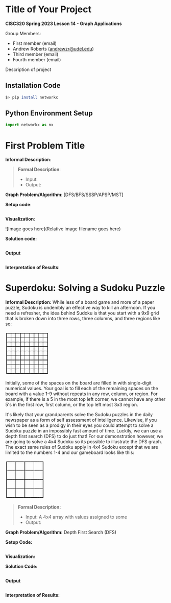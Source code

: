 # Title of Your Project

**CISC320 Spring 2023 Lesson 14 - Graph Applications**

Group Members:
* First member (email)
* Andrew Roberts (andrewzr@udel.edu)
* Third member (email)
* Fourth member (email)

Description of project

## Installation Code

```sh
$> pip install networkx
```

## Python Environment Setup

```python
import networkx as nx
```

# First Problem Title

**Informal Description**: 

> **Formal Description**:
>  * Input:
>  * Output:

**Graph Problem/Algorithm**: [DFS/BFS/SSSP/APSP/MST]


**Setup code**:

```python
```

**Visualization**:

![Image goes here](Relative image filename goes here)

**Solution code:**

```python
```

**Output**

```
```

**Interpretation of Results**:



# Superdoku: Solving a Sudoku Puzzle

**Informal Description:**
While less of a board game and more of a paper puzzle, Sudoku is undenibly an effective way to kill an afternoon. If you need a refresher, the idea behind Sudoku is that you start with a 9x9 grid that is broken down into three rows, three columns, and three regions like so:
```
┏━┯━┯━┳━┯━┯━┳━┯━┯━┓
┠─┼─┼─╂─┼─┼─╂─┼─┼─┨
┠─┼─┼─╂─┼─┼─╂─┼─┼─┨
┣━┿━┿━╋━┿━┿━╋━┿━┿━┫
┠─┼─┼─╂─┼─┼─╂─┼─┼─┨
┠─┼─┼─╂─┼─┼─╂─┼─┼─┨
┣━┿━┿━╋━┿━┿━╋━┿━┿━┫
┠─┼─┼─╂─┼─┼─╂─┼─┼─┨
┠─┼─┼─╂─┼─┼─╂─┼─┼─┨
┗━┷━┷━┻━┷━┷━┻━┷━┷━┛
```
Initially, some of the spaces on the board are filled in with single-digit numerical values. Your goal is to fill each of the remaining spaces on the board with a value 1-9 without repeats in any row, column, or region. For example, if there is a 5 in the most top left corner, we cannot have any other 5's in the first row, first column, or the top left most 3x3 region.

It's likely that your grandparents solve the Sudoku puzzles in the daily newspaper as a form of self assessment of intelligence. Likewise, if you wish to be seen as a prodigy in their eyes you could attempt to solve a Sudoku puzzle in an impossibly fast amount of time. Luckily, we can use a depth first search (DFS) to do just that! For our demonstration however, we are going to solve a 4x4 Sudoku so its possible to illustrate the DFS graph. The exact same rules of Sudoku apply in 4x4 Sudoku except that we are limited to the numbers 1-4 and our gameboard looks like this:
```
┏━━━┯━━━┳━━━┯━━━┓
┃   │   ┃   │   ┃
┠───┼───╂───┼───┨
┃   │   ┃   │   ┃
┣━━━┿━━━╋━━━┿━━━┫
┃   │   ┃   │   ┃
┠───┼───╂───┼───┨
┃   │   ┃   │   ┃
┗━━━┷━━━┻━━━┷━━━┛
```

> **Formal Description:**
> * Input: A 4x4 array with values assigned to some 
> * Output:

**Graph Problem/Algorithm:** Depth First Search (DFS)

**Setup Code:**

```python
```

**Visualization:**

**Solution Code:**

```python
```

**Output**
```
```

**Interpretation of Results:**



